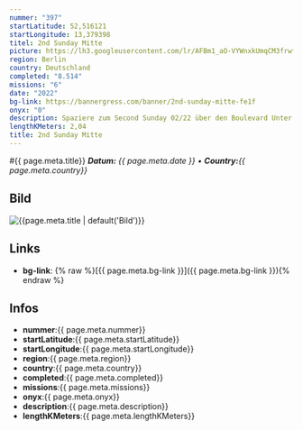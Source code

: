 ```yaml
---
nummer: "397"
startLatitude: 52,516121
startLongitude: 13,379398
titel: 2nd Sunday Mitte
picture: https://lh3.googleusercontent.com/lr/AFBm1_aO-VYWnxkUmqCM3frwf7QWpQEVGXlaI1E2vHuDuZbDCrkcjYEWLFGs9maovGfVtt4FYVUCwG0Qk6eCVk02vVQkQ3hqMP9XFFlxejaUUyM-rELNUa51J_iGkHZZgXdYi9ETtp_SO5F01weHM-F7xBnTJbVeGVyFdTz7p7doB_nOPDAWmnZ5R4UxhliuTeHMulcnBWRmmMDoWs2UTcfafUXh66710x01uNCg5knF4KwYDnexvDGA2U6RoP0Vk-NCzQDRJ7-3DvcKAQSJrmstr-jz07y5897OeN7HQ43Xu3MA38drsbTrD5ON44oqEdhFrIywMH3mOaFa8RqDY37vNlll5bNZkLRVJVFjpC9u_TM7HT3ZjkoLSw4yNp38wzUHpgy1Egc04wrHeUjbCaakk-K9Dlvjn3bwX4uhAh2I52KYZ9J6RxFADpYMHyiMtLyCVUbIrv2f_xmWZZ_SzjqunjNPF-wRP_W-hzZMRTyiYKC6K2lX256e91ibZFqcdZGwRa6xjdWD4lYwTTkxCr4v4-EDp0VnIy8hevyUgCoyMhZ-2HafsoDOrXGxy4F34OODoH08qdIiYUQDtARr_NoE0TSWCh7V3t4zpATn0x6rNxRyBKjDpmLlE7zhGo3tFGCnHHvfqghCmt8912VZzVENBfzUEZ61u8THxEZXiWzFmjOwfYYQyvoZ9AmESuF9qiwpkEb54PeRsSjOHhJeoGf18MECIg_Q2xA8TCowRmPv28-A-HCcAn52-ovCPvj8WQaF_Vo2Sky4JIed0jKa32lEimGJgaDKX809S9DkFa3pJygfwSwzaseLbntYvB9BRUyMN6grh4NcCjprYoT_eplm3eTaww2Fz3oPq25k
region: Berlin
country: Deutschland
completed: "8.514"
missions: "6"
date: "2022"
bg-link: https://bannergress.com/banner/2nd-sunday-mitte-fe1f
onyx: "0"
description: Spaziere zum Second Sunday 02/22 über den Boulevard Unter den Linden im Bezitk Mitte.
lengthKMeters: 2,04
title: 2nd Sunday Mitte
---
```


#{{ page.meta.title}}
_**Datum:** {{ page.meta.date }} • **Country:**{{ page.meta.country}}_

## Bild
![{{page.meta.title | default('Bild')}}]({{page.meta.picture}})

## Links
- **bg-link**: {% raw %}[{{ page.meta.bg-link }}]({{ page.meta.bg-link }}){% endraw %}

## Infos
- **nummer**:{{ page.meta.nummer}}
- **startLatitude**:{{ page.meta.startLatitude}}
- **startLongitude**:{{ page.meta.startLongitude}}
- **region**:{{ page.meta.region}}
- **country**:{{ page.meta.country}}
- **completed**:{{ page.meta.completed}}
- **missions**:{{ page.meta.missions}}
- **onyx**:{{ page.meta.onyx}}
- **description**:{{ page.meta.description}}
- **lengthKMeters**:{{ page.meta.lengthKMeters}}


